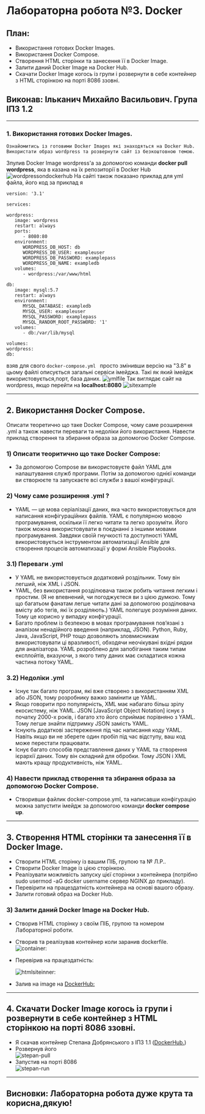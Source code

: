 # Лабораторна робота №3. Docker

## План:

- Використання готових Docker Images.
- Використання Docker Compose.
- Створення HTML сторінки та занесення її в Docker Image.
- Залити даний Docker Image на Docker Hub.
- Скачати Docker Image когось із групи і розвернути в себе контейнер з HTML сторінкою на порті 8086 ззовні.

## Виконав: Ільканич Михайло Васильович. Група ІПЗ 1.2

---

### 1. Використання готових Docker Images.

    Ознайомитись із готовими Docker Images які знаходяться на Docker Hub. Використати образ wordpress та розвернути сайт із безкоштовною темою.

Зпулив Docker Image wordpress'а за допомогою команди <strong>docker pull wordpress</strong>, яка в казана на їх репозиторії в Docker Hub
![wordpressondockerhub](./assets/wordpressondockerhub.png)
На сайті також показано приклад для yml файла, його код за приклад я

```
version: '3.1'

services:

wordpress:
   image: wordpress
   restart: always
   ports:
      - 8080:80
   environment:
      WORDPRESS_DB_HOST: db
      WORDPRESS_DB_USER: exampleuser
      WORDPRESS_DB_PASSWORD: examplepass
      WORDPRESS_DB_NAME: exampledb
   volumes:
      - wordpress:/var/www/html

db:
   image: mysql:5.7
   restart: always
   environment:
      MYSQL_DATABASE: exampledb
      MYSQL_USER: exampleuser
      MYSQL_PASSWORD: examplepass
      MYSQL_RANDOM_ROOT_PASSWORD: '1'
   volumes:
      - db:/var/lib/mysql

volumes:
wordpress:
db:
```

взяв для свого `docker-compose.yml ` просто змінивши версію на "3.8"
в цьому файлі описується загальні сервіси імейджа. Такі як який імейдж використовується,порт, база даних.
![ymlfile](./assets/ymlfile.png)
Так виглядає сайт на wordpress, якщо перейти на
<strong>localhost:8080</strong>
![sitexample](./assets/sitexample.png)

---

## 2. Використання Docker Compose.

Описати теоретично що таке Docker Compose, чому саме розширення .yml а також навести переваги та недоліки його використання. Навести приклад створення та збирання образа за допомогою Docker Compose.

### 1) Описати теоритично що таке Docker Compose: <br>

- За допомогою Compose ви використовуєте файл YAML для налаштування служб програми. Потім за допомогою однієї команди ви створюєте та запускаєте всі служби з вашої конфігурації.

### 2) Чому саме розширення .yml ?

- YAML — це мова серіалізації даних, яка часто використовується для написання конфігураційних файлів. YAML є популярною мовою програмування, оскільки її легко читати та легко зрозуміти. Його також можна використовувати в поєднанні з іншими мовами програмування. Завдяки своїй гнучкості та доступності YAML використовується інструментом автоматизації Ansible для створення процесів автоматизації у формі Ansible Playbooks.

### 3.1) <strong>Переваги .yml</strong>

- У YAML не використовується додатковий роздільник. Тому він легший, ніж XML і JSON.
- YAML, без використання розділювача також робить читання легким і простим. (Я не впевнений, чи погоджуєтеся ви з цією думкою. Тому що багатьом фанатам легше читати дані за допомогою розділювача вмісту або тегів, які їх розділяють.) YAML полегшує розуміння даних. Тому це корисно у випадку конфігурації.
- Багато проблем із безпекою в мовах програмування пов’язані з аналізом ненадійного введення (наприклад, JSON). Python, Ruby, Java, JavaScript, PHP тощо дозволяють зловмисникам використовувати ці вразливості, обходячи неочікувані вхідні рядки для аналізатора. YAML розроблено для запобігання таким типам експлойтів, вказуючи, з якого типу даних має складатися кожна частина потоку YAML.

### 3.2) <strong>Недоліки .yml</strong>

- Існує так багато програм, які вже створено з використанням XML або JSON, тому розробнику важко замінити це YAML.
- Якщо говорити про популярність, XML має набагато більш зрілу екосистему, ніж YAML. JSON [JavaScript Object Notation] існує з початку 2000-х років, і багато хто його сприймає порівняно з YAML. Тому легше знайти підтримку JSON замість YAML.
- Існують додаткові застереження під час написання коду YAML. Навіть якщо ви не зберете один пробіл під час відступу, ваш код може перестати працювати.
- Існує багато способів представлення даних у YAML та створення ієрархії даних. Тому він складний для обробки. Тому JSON і XML мають кращу продуктивність, ніж YAML.

### 4) Навести приклад створення та збирання образа за допомогою Docker Compose.

- Створивши файлик docker-compose.yml, та написавши конфігурацію можна запустити імейдж за допомогою команди <strong>docker compose up</strong>.

---

## 3. Створення HTML сторінки та занесення її в Docker Image.

- Створити HTML сторінку із вашим ПІБ, групою та № Л.Р..
- Створити Docker Image із цією сторінкою.
- Реалізувати можливість запуску цієї сторінки з контейнера (потрібно sudo usermod -aG docker username сервер NGINX до прикладу).
- Перевірити на працездатність контейнера на основі вашого образу.
- Залити готовий образ на Docker Hub.

### 3) Залити даний Docker Image на Docker Hub.

- Створив HTML сторінку з своїм ПІБ, групою та номером Лабораторної роботи.<br>

- Створив та реалізував контейнер коли заранив dockerfile. <br>
  ![container:](./assets/index.png)

- Перевірив на працездатність: <br>

  ![htmlsiteinner:](./assets/htmlsiteinner.png)

- Залив на image на [DockerHub:](https://hub.docker.com/repository/docker/ineedsomem1lk/labwork3)

---

## 4. Скачати Docker Image когось із групи і розвернути в себе контейнер з HTML сторінкою на порті 8086 ззовні.

- Я скачав контейнер Степана Добрянського з ІПЗ 1.1 ([DockerHub.](https://hub.docker.com/repository/docker/stepan103/lab3))
- Розвернув його <br>
  ![stepan-pull](./assets/stepan-pull.png)
- Запустив на порті 8086 <br>
  ![stepan-run](./assets/stepan-image.png)

---

## Висновки: Лабораторна робота дуже крута та корисна,дякую!
